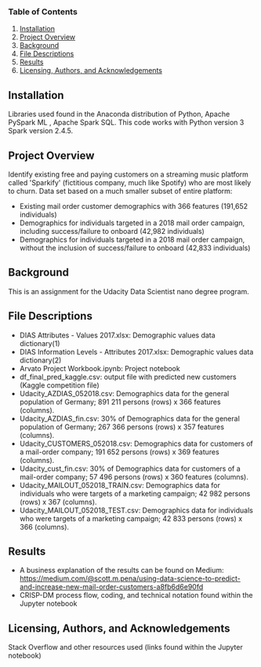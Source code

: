 ### Table of Contents

1. [Installation](#installation)
2. [Project Overview](#overview)
3. [Background](#background)
4. [File Descriptions](#descriptions)
5. [Results](#results)
6. [Licensing, Authors, and Acknowledgements](#licensing)

## Installation<a name="installation"></a>

Libraries used found in the Anaconda distribution of Python, Apache PySpark ML , Apache Spark SQL. This code works with Python version 3 Spark version 2.4.5.

## Project Overview<a name="overview"></a>
Identify existing free and paying customers on a streaming music platform called 'Sparkify' (fictitious company, much like Spotify) who are most likely to churn. Data set based on a much smaller subset of entire platform:
- Existing mail order customer demographics with 366 features (191,652 individuals)
- Demographics for individuals targeted in a 2018 mail order campaign, including success/failure to onboard (42,982 individuals)
- Demographics for individuals targeted in a 2018 mail order campaign, without the inclusion of success/failure to onboard (42,833 individuals)

## Background<a name="background"></a> 
This is an assignment for the Udacity Data Scientist nano degree program. 

## File Descriptions<a name="descriptions"></a> 
- DIAS Attributes - Values 2017.xlsx: Demographic values data dictionary(1)
- DIAS Information Levels - Attributes 2017.xlsx: Demographic values data dictionary(2)
- Arvato Project Workbook.ipynb: Project notebook
- df_final_pred_kaggle.csv: output file with predicted new customers (Kaggle competition file)
- Udacity_AZDIAS_052018.csv: Demographics data for the general population of Germany; 891 211 persons (rows) x 366 features (columns).
- Udacity_AZDIAS_fin.csv: 30% of Demographics data for the general population of Germany; 267 366 persons (rows) x 357 features (columns).
- Udacity_CUSTOMERS_052018.csv: Demographics data for customers of a mail-order company; 191 652 persons (rows) x 369 features (columns).
- Udacity_cust_fin.csv: 30% of Demographics data for customers of a mail-order company; 57 496 persons (rows) x 360 features (columns).
- Udacity_MAILOUT_052018_TRAIN.csv: Demographics data for individuals who were targets of a marketing campaign; 42 982 persons (rows) x 367 (columns).
- Udacity_MAILOUT_052018_TEST.csv: Demographics data for individuals who were targets of a marketing campaign; 42 833 persons (rows) x 366 (columns).

## Results<a name="results"></a> 
- A business explanation of the results can be found on Medium: https://medium.com/@scott.m.pena/using-data-science-to-predict-and-increase-new-mail-order-customers-a8fb6d6e90fd
- CRISP-DM process flow, coding, and technical notation found within the Jupyter notebook

## Licensing, Authors, and Acknowledgements<a name="licensing"></a> 
Stack Overflow and other resources used (links found within the Jupyter notebook)
